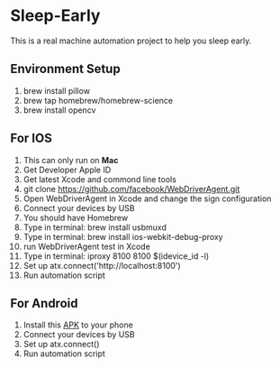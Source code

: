 # Sleep-Early

This is a real machine automation project to help you sleep early.


## Environment Setup
1. brew install pillow
2. brew tap homebrew/homebrew-science
3. brew install opencv

## For IOS
1. This can only run on **Mac**
1. Get Developer Apple ID
1. Get latest Xcode and commond line tools
1. git clone https://github.com/facebook/WebDriverAgent.git
1. Open WebDriverAgent in Xcode and change the sign configuration
1. Connect your devices by USB
1. You should have Homebrew
1. Type in terminal: brew install usbmuxd
1. Type in terminal: brew install ios-webkit-debug-proxy
1. run WebDriverAgent test in Xcode
1. Type in terminal: iproxy 8100 8100 $(idevice_id -l)
1. Set up atx.connect('http://localhost:8100')
1. Run automation script

## For Android
1. Install this [APK](https://o8oookdsx.qnssl.com/atx-assistant-1.0.4.apk) to your phone
1. Connect your devices by USB
1. Set up atx.connect()
1. Run automation script
